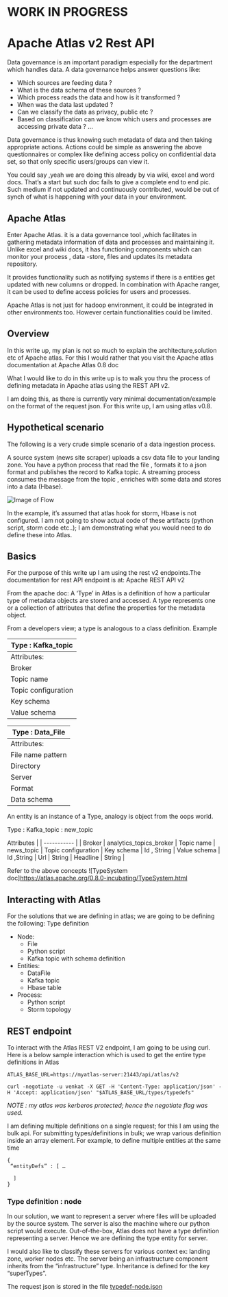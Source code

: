 # WORK IN PROGRESS

# Apache Atlas v2 Rest API

Data governance is an important paradigm especially for the department which handles data. A data governance helps answer questions like:
* Which sources are feeding data ?
* What is the data schema of these sources ?
* Which process reads the data and how is it transformed ?
* When was the data last updated ?
* Can we classify the data as privacy, public etc ?
* Based on classification can we know which users and processes are accessing private data ?
...

Data governance is thus knowing such metadata of data and then taking appropriate actions. Actions could be simple as answering the above questionnaires or complex like defining access policy on confidential data set, so that only specific users/groups can view it.

You could say ,yeah we are doing this already by via wiki, excel and word docs. That’s a start but such doc fails to give a complete end to end pic. Such medium if not updated and continuously contributed, would be out of synch of what is happening with your data in your environment.

## Apache Atlas

Enter Apache Atlas. it is a data governance tool ,which facilitates in gathering metadata information of data and processes and maintaining it. Unlike excel and wiki docs, it has functioning components which can monitor your process , data -store, files and updates its metadata repository. 

It provides functionality such as notifying systems if there is a entities get updated with new columns or dropped. In combination with Apache ranger, it can be used to define access policies for users and processes.

Apache Atlas is not just for hadoop environment, it could be integrated in other environments too. However certain functionalities could be limited.

## Overview
In this write up, my plan is not so much to explain the architecture,solution etc of Apache atlas. For this I would rather that you visit the Apache atlas documentation at Apache Atlas 0.8 doc

What I would like to do in this write up is to walk you thru the process of defining metadata in Apache atlas using the REST API v2.

I am doing this, as there is currently very minimal documentation/example on the format of the request json. For this write up, I am using atlas v0.8.

## Hypothetical scenario

The following is a very crude simple scenario of a data ingestion process.

A source system (news site scraper) uploads a csv data file to your landing zone. You have a python process that read the file , formats it to a json format and publishes the record to Kafka topic. A streaming process consumes the message from the topic , enriches with some data and stores into a data (Hbase).

![Image of Flow](https://github.com/venkatra/atlas-v2/blob/master/image_1.jpg)

In the example, it’s assumed that atlas hook for storm, Hbase is not configured. I am not going to show actual code of these artifacts (python script, storm code etc..); I am demonstrating what you would need to do define these into Atlas.

## Basics
For the purpose of this write up I am using the rest v2 endpoints.The documentation for rest API endpoint is at: Apache REST API v2

From the apache doc: A ‘Type’ in Atlas is a definition of how a particular type of metadata objects are stored and accessed. A type represents one or a collection of attributes that define the properties for the metadata object. 

From a developers view; a type is analogous to a class definition. Example

Type : Kafka_topic |
------------------ |
Attributes: |
Broker |
Topic name |
Topic configuration |
Key schema |
Value schema |

Type : Data_File |
------------------ |
Attributes: |
File name pattern |
Directory |
Server |
Format |
Data schema |

An entity is an instance of a Type, analogy is object from the oops world.

Type : Kafka_topic : new_topic

Attributes | |
----------- | |
Broker | analytics_topics_broker |
Topic name | news_topic |
Topic configuration |
Key schema | Id , String |
Value schema | Id ,String |
Url | String |
Headline | String |

Refer to the above concepts ![TypeSystem doc]https://atlas.apache.org/0.8.0-incubating/TypeSystem.html

## Interacting with Atlas
For the solutions that we are defining in atlas; we are going to be defining the following:
Type definition 
- Node:
  * File
  * Python script
  * Kafka topic with schema definition
- Entities:
  * DataFile
  * Kafka topic
  * Hbase table
- Process:
  * Python script
  * Storm topology

## REST endpoint
To interact with the Atlas REST V2 endpoint, I am going to be using curl. Here is  a below sample interaction which is used to get the entire type definitions in Atlas
```
ATLAS_BASE_URL=https://myatlas-server:21443/api/atlas/v2

curl -negotiate -u venkat -X GET -H 'Content-Type: application/json' -H 'Accept: application/json' "$ATLAS_BASE_URL/types/typedefs"
```
*NOTE : my atlas was kerberos protected; hence the negotiate flag was used.*

I am defining multiple definitions on a single request; for this I am using the bulk api. For submitting types/definitions in bulk; we wrap various definition inside an array element. For example, to define multiple entities at the same time

```
{
 “entityDefs” : [ …
 
  ]
}
```
### Type definition : node
In our solution, we want to represent a server where files will be uploaded by the source system. The server is also the machine where our python script would execute. Out-of-the-box, Atlas does not have a type definition representing a server. Hence we are defining the type entity for server.

I would also like to classify these servers for various context ex: landing zone, worker nodes etc. The server being an infrastructure component inherits from the “infrastructure” type. Inheritance is defined for the key “superTypes”.

The request json is stored in the file [typedef-node.json](https://github.com/venkatra/atlas-v2/blob/master/typedef-node.json)
